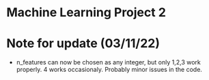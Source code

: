# Machine Learning Project 2

# Note for update (03/11/22)
- n_features can now be chosen as any integer, but only 1,2,3 work properly. 4 works occasionaly. Probably minor issues in the code.
